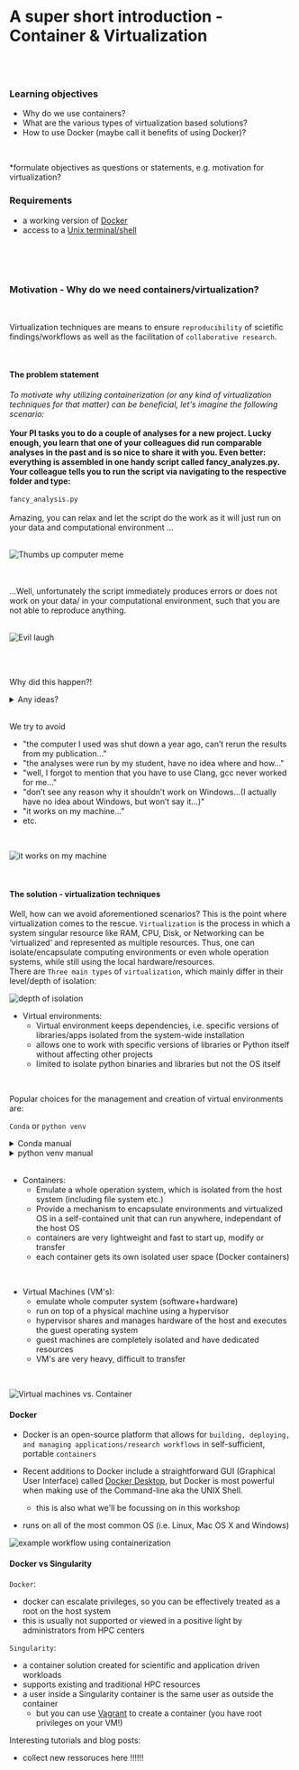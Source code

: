 # A super short introduction - Container & Virtualization

<br>
<br>

### Learning objectives

- Why do we use containers?
- What are the various types of virtualization based solutions?
- How to use Docker (maybe call it benefits of using Docker)?

<br>

*formulate objectives as questions or statements, e.g. motivation for virtualization?

### Requirements
- a working version of [Docker](https://docs.docker.com/get-docker/)
- access to a [Unix terminal/shell](https://en.wikipedia.org/wiki/Unix_shell)

<br>
<br>



<br>

### Motivation - Why do we need containers/virtualization?

<br>

Virtualization techniques are means to ensure `reproducibility` of scietific findings/workflows as well as the facilitation of `collaborative research`. 

<br>

#### The problem statement

*To motivate why utilizing containerization (or any kind of virtualization techniques for that matter) can be beneficial, let's imagine the following scenario:*
<br>
<br>
**Your PI tasks you to do a couple of analyses for a new project. Lucky enough, you learn that one of your colleagues did run comparable analyses in the past and is so nice to share it with you. Even better: everything is assembled in one handy script called fancy_analyzes.py.
Your colleague tells you to run the script via navigating to the respective folder and type:**
<br>
<br> 
`fancy_analysis.py` 
<br>
<br>
Amazing, you can relax and let the script do the work as it will just run on your data and computational environment …
<br>
<br>

![Thumbs up computer meme](https://media4.giphy.com/media/v1.Y2lkPTc5MGI3NjExN3FzeHRyOTkzOHF0MHZ5bHVlamRscmxyOTB2bmhia3RxdXc2dTFqaiZlcD12MV9pbnRlcm5hbF9naWZfYnlfaWQmY3Q9Zw/XreQmk7ETCak0/giphy.gif)

<br>
<br>
...Well, unfortunately the script immediately produces errors or does not work on your data/ in your computational environment, such that you are not able to reproduce anything. 
<br>
<br>

![Evil laugh](https://c.tenor.com/oKay8GcV660AAAAC/ted-dancon-evil-laugh.gif)

<br>
<br>

Why did this happen?! 
<br>

<details>
<summary>Any ideas?</summary>
<br>

Each project in a lab depends on complex software environments
- Operating system
- Drivers
- Software dependencies: Python/MATLAB/R + libraries
     - **Backwards incompatibility** is a major problem in the python ecosystem
- Adherence to lab-intern standards with regard to data and code organization
  
Thus, sharing your code or using a repository might not be sufficient to ensure `reproducibility` and enable `collaboration`, i.e. because of software version or OS specific conflicts.

</details>

<br>

  We try to avoid
- "the computer I used was shut down a year ago, can’t rerun the results from my publication..."
- "the analyses were run by my student, have no idea where and how..." 
- "well, I forgot to mention that you have to use Clang, gcc never worked for me..."
- "don’t see any reason why it shouldn’t work on Windows...(I actually have no idea about Windows, but won’t say it...)"
- "it works on my machine..."
- etc. 
<br>

![it works on my machine](/static/It_works_on_my_machine.png)

<br>


#### The solution - virtualization techniques 

Well, how can we avoid aforementioned scenarios? This is the point where virtualization comes to the rescue. `Virtualization` is the process in which a system singular resource like RAM, CPU, Disk, or Networking can be ‘virtualized’ and represented as multiple resources. Thus, one can isolate/encapsulate computing environments or even whole operation systems, while still using the local hardware/resources.
<br>
There are `Three main types` of `virtualization`, which mainly differ in their level/depth of isolation:

![depth of isolation](/static/level_of_isolation.png)

- Virtual environments:
  - Virtual environment keeps dependencies, i.e. specific versions of libraries/apps isolated from the system-wide installation
  - allows one to work with specific versions of libraries or Python itself without affecting other projects
  - limited to isolate python binaries and libraries but not the OS itself
<br>

Popular choices for the management and creation of virtual environments are:
<br>

`Conda` or `python venv`

<details>
<summary>Conda manual</summary>

```

  # Updating conda
  conda update conda
  # List available Python version
  conda search "^python$"
  # Creating a Python 3.6 environment
  conda create -n python3.6_test python=3.6
  # Install directly some packages while creating a new environment
  conda create -n python3.6_anaconda python=3.6 anaconda
  # Installing additional packages
  conda install -n python3.6_test scipy
  # Remove unused packages and caches
  conda clean -tipsy
  # Activating the environment
  source activate python3.6_test
  # Deactivating the environment
  source deactivate python3.6_test
  # Remove conda environment
  conda remove --name python3.6_test --all

```
</details>

<details>
<summary>python venv manual</summary>

![python venv manual](/static/python_venv.png)

</details>

<br>

- Containers:
  - Emulate a whole operation system, which is isolated from the host system (including file system etc.)
  - Provide a mechanism to encapsulate environments and virtualized OS in a self-contained unit that can run anywhere, independant of the host OS
  - containers are very lightweight and fast to start up, modify or transfer
  - each container gets its own isolated user space (Docker containers)
  
<br>
       
- Virtual Machines (VM's):
    - emulate whole computer system (software+hardware)
    - run on top of a physical machine using a hypervisor
    - hypervisor shares and manages hardware of the host and executes the guest operating system
    - guest machines are completely isolated and have dedicated resources
    - VM's are very heavy, difficult to transfer

<br>

![Virtual machines vs. Container](/static/VM_vs_Container.png)
        

#### Docker

- Docker is an open-source platform that allows for `building, deploying, and managing applications/research workflows` in self-sufficient, portable `containers`

- Recent additions to Docker include a straightforward GUI (Graphical User Interface) called [Docker Desktop](https://docs.docker.com/desktop/use-desktop/), but Docker is most powerful when making use of the Command-line aka the UNIX Shell.
    -  this is also what we'll be focussing on in this workshop

- runs on all of the most common OS (i.e. Linux, Mac OS X and Windows)

![example workflow using containerization](/static/Container_workflow.png)



#### Docker vs Singularity

`Docker`:

- docker can escalate privileges, so you can be effectively treated as a root on the host system
- this is usually not supported or viewed in a positive light by administrators from HPC centers


`Singularity`:

- a container solution created for scientific and application driven workloads
- supports existing and traditional HPC resources
- a user inside a Singularity container is the same user as outside the container
  - but you can use [Vagrant](https://www.vagrantup.com/) to create a container (you have root privileges on your VM!)






Interesting tutorials and blog posts:

- collect new ressoruces here !!!!!!
